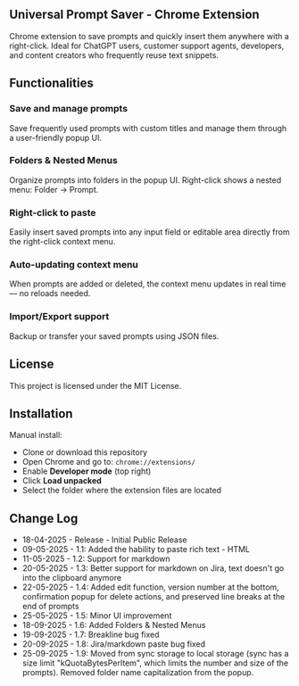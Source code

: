 ## Universal Prompt Saver - Chrome Extension

Chrome extension to save prompts and quickly insert them anywhere with a right-click. Ideal for ChatGPT users, customer support agents, developers, and content creators who frequently reuse text snippets.

## Functionalities

### Save and manage prompts  
Save frequently used prompts with custom titles and manage them through a user-friendly popup UI.


### Folders & Nested Menus
Organize prompts into folders in the popup UI. Right-click shows a nested menu: Folder → Prompt.


### Right-click to paste  
Easily insert saved prompts into any input field or editable area directly from the right-click context menu.


### Auto-updating context menu  
When prompts are added or deleted, the context menu updates in real time — no reloads needed.


### Import/Export support  
Backup or transfer your saved prompts using JSON files.


## License

This project is licensed under the MIT License.

## Installation

Manual install:

* Clone or download this repository
* Open Chrome and go to: `chrome://extensions/`
* Enable **Developer mode** (top right)
* Click **Load unpacked**
* Select the folder where the extension files are located

## Change Log
* 18-04-2025 - Release - Initial Public Release
* 09-05-2025 - 1.1: Added the hability to paste rich text - HTML
* 11-05-2025 - 1.2: Support for markdown
* 20-05-2025 - 1.3: Better support for markdown on Jira, text doesn't go into the clipboard anymore
* 22-05-2025 - 1.4: Added edit function, version number at the bottom, confirmation popup for delete actions, and preserved line breaks at the end of prompts
* 25-05-2025 - 1.5: Minor UI improvement
* 18-09-2025 - 1.6: Added Folders & Nested Menus
* 19-09-2025 - 1.7: Breakline bug fixed
* 20-09-2025 - 1.8: Jira/markdown paste bug fixed
* 25-09-2025 - 1.9: Moved from sync storage to local storage (sync has a size limit "kQuotaBytesPerItem", which limits the number and size of the prompts). Removed folder name capitalization from the popup.